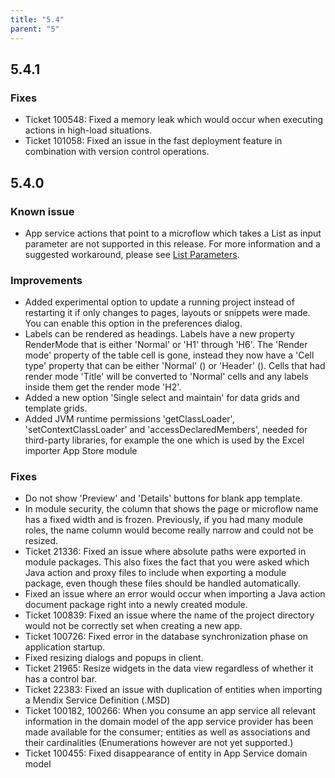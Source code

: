 ```yaml
---
title: "5.4"
parent: "5"
---
```


## 5.4.1

### Fixes

* Ticket 100548: Fixed a memory leak which would occur when executing actions in high-load situations.
* Ticket 101058: Fixed an issue in the fast deployment feature in combination with version control operations.

## 5.4.0

### Known issue

* App service actions that point to a microflow which takes a List as input parameter are not supported in this release. For more information and a suggested workaround, please see [List Parameters](/refguide5/list-parameters).

### Improvements

* Added experimental option to update a running project instead of restarting it if only changes to pages, layouts or snippets were made. You can enable this option in the preferences dialog.
* Labels can be rendered as headings. Labels have a new property RenderMode that is either 'Normal' or 'H1' through 'H6'. The 'Render mode' property of the table cell is gone, instead they now have a 'Cell type' property that can be either 'Normal' () or 'Header' (). Cells that had render mode 'Title' will be converted to 'Normal' cells and any labels inside them get the render mode 'H2'.
* Added a new option 'Single select and maintain' for data grids and template grids.
* Added JVM runtime permissions 'getClassLoader', 'setContextClassLoader' and 'accessDeclaredMembers', needed for third-party libraries, for example the one which is used by the Excel importer App Store module

### Fixes

* Do not show 'Preview' and 'Details' buttons for blank app template.
* In module security, the column that shows the page or microflow name has a fixed width and is frozen. Previously, if you had many module roles, the name column would become really narrow and could not be resized.
* Ticket 21336: Fixed an issue where absolute paths were exported in module packages. This also fixes the fact that you were asked which Java action and proxy files to include when exporting a module package, even though these files should be handled automatically.
* Fixed an issue where an error would occur when importing a Java action document package right into a newly created module.
* Ticket 100839: Fixed an issue where the name of the project directory would not be correctly set when creating a new app.
* Ticket 100726: Fixed error in the database synchronization phase on application startup.
* Fixed resizing dialogs and popups in client.
* Ticket 21965: Resize widgets in the data view regardless of whether it has a control bar.
* Ticket 22383: Fixed an issue with duplication of entities when importing a Mendix Service Definition (.MSD)
* Ticket 100182, 100266: When you consume an app service all relevant information in the domain model of the app service provider has been made available for the consumer; entities as well as associations and their cardinalities (Enumerations however are not yet supported.)
* Ticket 100455: Fixed disappearance of entity in App Service domain model
